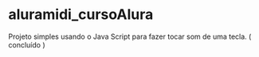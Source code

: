 # aluramidi_cursoAlura
Projeto simples usando o Java Script para fazer tocar som de uma tecla. ( concluído )
